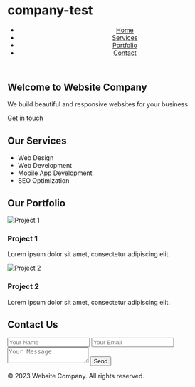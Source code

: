 # company-test
<!DOCTYPE html>
<html>
<head>
  <title>Website Company</title>
  <link rel="stylesheet" type="text/css" href="style.css">
</head>
<body>
  <header>
    <nav>
      <ul>
        <li><a href="#home">Home</a></li>
        <li><a href="#services">Services</a></li>
        <li><a href="#portfolio">Portfolio</a></li>
        <li><a href="#contact">Contact</a></li>
      </ul>
    </nav>
  </header>

  <section id="home">
    <h1>Welcome to Website Company</h1>
    <p>We build beautiful and responsive websites for your business</p>
    <a href="#contact" class="btn">Get in touch</a>
  </section>

  <section id="services">
    <h2>Our Services</h2>
    <ul>
      <li>Web Design</li>
      <li>Web Development</li>
      <li>Mobile App Development</li>
      <li>SEO Optimization</li>
    </ul>
  </section>

  <section id="portfolio">
    <h2>Our Portfolio</h2>
    <div class="portfolio-item">
      <img src="portfolio1.jpg" alt="Project 1">
      <h3>Project 1</h3>
      <p>Lorem ipsum dolor sit amet, consectetur adipiscing elit.</p>
    </div>
    <div class="portfolio-item">
      <img src="portfolio2.jpg" alt="Project 2">
      <h3>Project 2</h3>
      <p>Lorem ipsum dolor sit amet, consectetur adipiscing elit.</p>
    </div>
  </section>

  <section id="contact">
    <h2>Contact Us</h2>
    <form>
      <input type="text" name="name" placeholder="Your Name">
      <input type="email" name="email" placeholder="Your Email">
      <textarea name="message" placeholder="Your Message"></textarea>
      <button type="submit">Send</button>
    </form>
  </section>

  <footer>
    <p>&copy; 2023 Website Company. All rights reserved.</p>
  </footer>

  <script src="script.js"></script>
</body>
</html>
